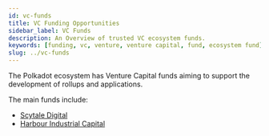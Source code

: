 ```yaml
---
id: vc-funds
title: VC Funding Opportunities
sidebar_label: VC Funds
description: An Overview of trusted VC ecosystem funds.
keywords: [funding, vc, venture, venture capital, fund, ecosystem fund]
slug: ../vc-funds
---
```


The Polkadot ecosystem has Venture Capital funds aiming to support the development of rollups and
applications.

The main funds include:

- [Scytale Digital](https://www.scytale.digital/)
- [Harbour Industrial Capital](https://www.harbourindustrial.com/)
